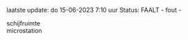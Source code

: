 laatste update: 
do 15-06-2023  7:10   uur 
Status: FAALT - fout - 
<div class="service R">schijfruimte</div><div class="service R">microstation</div>